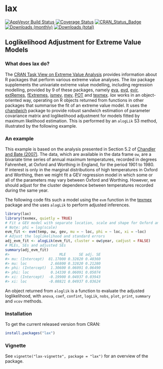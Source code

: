 
<!-- README.md is generated from README.Rmd. Please edit that file -->

# lax

[![AppVeyor Build
Status](https://ci.appveyor.com/api/projects/status/github/paulnorthrop/lax?branch=master&svg=true)](https://ci.appveyor.com/project/paulnorthrop/lax)
[![Coverage
Status](https://codecov.io/github/paulnorthrop/lax/coverage.svg?branch=master)](https://codecov.io/github/paulnorthrop/lax?branch=master)
[![CRAN_Status_Badge](https://www.r-pkg.org/badges/version/lax)](https://cran.r-project.org/package=lax)
[![Downloads
(monthly)](https://cranlogs.r-pkg.org/badges/lax?color=brightgreen)](https://cran.r-project.org/package=lax)
[![Downloads
(total)](https://cranlogs.r-pkg.org/badges/grand-total/lax?color=brightgreen)](https://cran.r-project.org/package=lax)

## Loglikelihood Adjustment for Extreme Value Models

### What does lax do?

The [CRAN Task View on Extreme Value
Analysis](https://CRAN.R-project.org/view=ExtremeValue) provides
information about R packages that perform various extreme value
analyses. The *lax* package supplements the univariate extreme value
modelling, including regression modelling, provided by 9 of these
packages, namely [eva](https://cran.r-project.org/package=eva),
[evd](https://cran.r-project.org/package=evd),
[evir](https://cran.r-project.org/package=evir),
[extRemes](https://cran.r-project.org/package=extRemes),
[fExtremes](https://cran.r-project.org/package=fExtremes),
[ismev](https://cran.r-project.org/package=ismev),
[mev](https://cran.r-project.org/package=mev),
[POT](https://cran.r-project.org/package=POT) and
[texmex](https://cran.r-project.org/package=texmex). *lax* works in an
object-oriented way, operating on R objects returned from functions in
other packages that summarise the fit of an extreme value model. It uses
the [chandwich](https://cran.r-project.org/package=chandwich) package to
provide robust sandwich estimation of parameter covariance matrix and
loglikelihood adjustment for models fitted by maximum likelihood
estimation. This is performed by an `alogLik` S3 method, illustrated by
the following example.

### An example

This example is based on the analysis presented in Section 5.2 of
[Chandler and Bate (2007)](https://doi.org/10.1093/biomet/asm015). The
data, which are available in the data frame `ow`, are a bivariate time
series of annual maximum temperatures, recorded in degrees Fahrenheit,
at Oxford and Worthing in England, for the period 1901 to 1980. If
interest is only in the marginal distributions of high temperatures in
Oxford and Worthing, then we might fit a GEV regression model in which
some or all of the parameters may vary between Oxford and Worthing.
However, we should adjust for the cluster dependence between
temperatures recorded during the same year.

The following code fits such a model using the `evm` function in the
[texmex](https://cran.r-project.org/package=texmex) package and the uses
`alogLik` to perform adjusted inferences.

``` r
library(lax)
library(texmex, quietly = TRUE)
# Fit a GEV model with separate location, scale and shape for Oxford and Worthing
# Note: phi = log(scale)
evm_fit <- evm(temp, ow, gev, mu = ~ loc, phi = ~ loc, xi = ~loc)
# Adjust the loglikelihood and standard errors
adj_evm_fit <- alogLik(evm_fit, cluster = ow$year, cadjust = FALSE)
# MLEs, SEs and adjusted SEs
summary(adj_evm_fit)
#>                       MLE      SE adj. SE
#> mu: (Intercept)  81.17000 0.32820 0.40360
#> mu: loc           2.66800 0.32820 0.21280
#> phi: (Intercept)  1.30600 0.06091 0.06490
#> phi: loc          0.14330 0.06091 0.05074
#> xi: (Intercept)  -0.19900 0.04937 0.03943
#> xi: loc          -0.08821 0.04937 0.03624
```

An object returned from `aloglik` is a function to evaluate the adjusted
loglikelihood, with `anova`, `coef`, `confint`, `logLik`, `nobs`,
`plot`, `print`, `summary` and `vcov` methods.

### Installation

To get the current released version from CRAN:

``` r
install.packages("lax")
```

### Vignette

See `vignette("lax-vignette", package = "lax")` for an overview of the
package.

